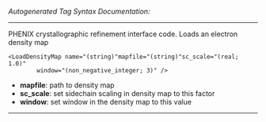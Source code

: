 _Autogenerated Tag Syntax Documentation:_

---
PHENIX crystallographic refinement interface code. Loads an electron density map

```
<LoadDensityMap name="(string)"mapfile="(string)"sc_scale="(real; 1.0)"
        window="(non_negative_integer; 3)" />
```

-   **mapfile**: path to density map
-   **sc_scale**: set sidechain scaling in density map to this factor
-   **window**: set window in the density map to this value

---
